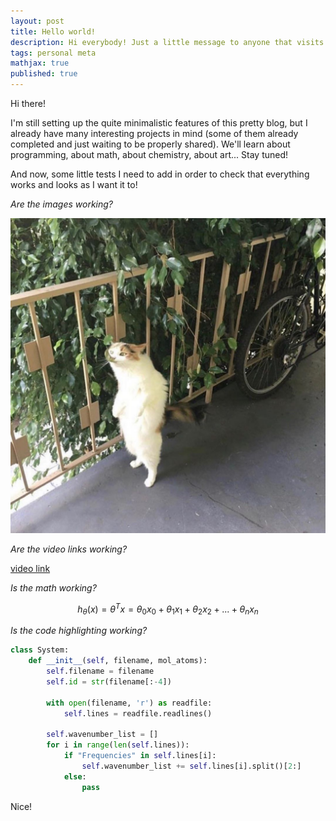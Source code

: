 ```yaml
---
layout: post
title: Hello world!
description: Hi everybody! Just a little message to anyone that visits before I actually upload any interesting content.
tags: personal meta
mathjax: true
published: true
---
```



Hi there!

I'm still setting up the quite minimalistic features of this pretty blog, but I already have many interesting projects in mind (some of them already completed and just waiting to be properly shared).
We'll learn about programming, about math, about chemistry, about art... Stay tuned!

And now, some little tests I need to add in order to check that everything works and looks as I want it to!

_Are the images working?_

<p class="full-width">
<a href="/public/img/leaf-man.jpg" class="image">
<img src="/public/img/leaf-man.jpg" alt="" /></a>
</p>

_Are the video links working?_

[video link](https://youtu.be/iWowJBRMtpc?t=90s)

_Is the math working?_

$$h_\theta(x)=\theta^T x = \theta_0 x_0 + \theta_1 x_1 + \theta_2 x_2 + ... + \theta_n x_n$$

_Is the code highlighting working?_

```python
class System:
    def __init__(self, filename, mol_atoms):
        self.filename = filename
        self.id = str(filename[:-4])

        with open(filename, 'r') as readfile:
            self.lines = readfile.readlines()

        self.wavenumber_list = []
        for i in range(len(self.lines)):
            if "Frequencies" in self.lines[i]:
                self.wavenumber_list += self.lines[i].split()[2:]
            else:
                pass
```

Nice!
